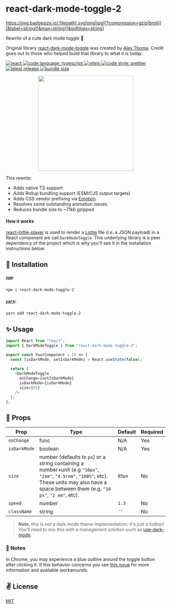 # react-dark-mode-toggle-2

https://img.badgesize.io/:filepath[.svg|png|jpg][?compression=gzip|brotli][&label=string][&max=string][&softmax=string]


Rewrite of a cute dark mode toggle 🦉

Original library [react-dark-mode-toggle](https://github.com/cawfree/react-dark-mode-toggle) was created by
[Alex Thoma](https://github.com/cawfree). Credit goes out to those who helped build that library to what it is today. 

<a href="https://reactjs.org/">
    <img alt="react" src="https://badges.aleen42.com/src/react.svg" >
</a>
<a href="https://www.typescriptlang.org">
    <img alt="code language: typescript" src="https://badges.aleen42.com/src/typescript.svg">
</a>
<a href="https://vitejs.dev/">
    <img alt="vitejs" src="https://badges.aleen42.com/src/vitejs.svg">
</a>
<a href="https://github.com/prettier/prettier">
    <img alt="code style: prettier" src="https://img.shields.io/badge/code_style-prettier-ff69b4.svg?style=flat-square">
</a>
<a href="#">
    <img alt="latest release" src="https://img.shields.io/npm/v/react-dark-mode-toggle-2?color=darkgreen&label=latest">
</a>
<a href="#">
    <img alt="bundle size" src="https://img.badgesize.io//todd-elvers/react-dark-mode-toggle-2/main/assets/index.cjs.js.svg?compression=gzip">
</a>



<p align="center">
  <img src="./assets/title.gif" width="300" height="300" />
</p>


This rewrite:
- Adds native TS support
- Adds Rollup bundling support (ESM/CJS output targets)
- Adds CSS vendor prefixing via [Emotion](https://github.com/emotion-js/emotion/tree/main/packages/css)
- Resolves some outstanding animation issues
- Reduces bundle size to ~71kb gzipped


#### How it works

[react-lottie-player](https://github.com/mifi/react-lottie-player) is used to render a [Lottie](https://lottiefiles.com/)
file (i.e. a JSON payload) in a React component we call `DarkModeToggle`.  This underlying library is a 
peer dependency of the project which is why you'll see it in the installation instructions below.

## 🚀 Installation

##### [`npm`](https://docs.npmjs.com/downloading-and-installing-node-js-and-npm):

```bash
npm i react-dark-mode-toggle-2
```

##### [`yarn`](https://classic.yarnpkg.com/en/docs/install/#mac-stable):

```bash
yarn add react-dark-mode-toggle-2
```


## ✨ Usage

```typescript jsx
import React from "react";
import { DarkModeToggle } from "react-dark-mode-toggle-2";

export const YourComponent = () => {
  const [isDarkMode, setIsDarkMode] = React.useState(false);
  
  return (
    <DarkModeToggle 
      onChange={setIsDarkMode}
      isDarkMode={isDarkMode} 
      size={85} 
    />
  );
};
```

## 📌 Props

Prop                  | Type     | Default                   | Required
--------------------- | -------- | ------------------------- | --------
`onChange`|func|N/A|Yes
`isDarkMode`|boolean|N/A|Yes
`size`|number (defaults to `px`) or a string containing a number+unit (e.g `"10px"`, `"2em"`, `"4.5rem"`, `"100%"`, etc). These units may also have a space between them (e.g. `"10 px"`, `"2 em"`, etc).|`85px`|No
`speed`|number|`1.3`|No
`className`|string|`''`|No|

> **Note**, this is _not_ a dark mode theme implementation; it's just a button! You'll need to mix this with a management solution such as [use-dark-mode](https://github.com/donavon/use-dark-mode).

### 📝 Notes

In Chrome, you may experience a blue outline around the toggle button after clicking it.
If this behavior concerns you see [this issue](https://github.com/cawfree/react-dark-mode-toggle/issues/17) for more information and available workarounds. 

## ✌️ License
[MIT](https://opensource.org/licenses/MIT)
